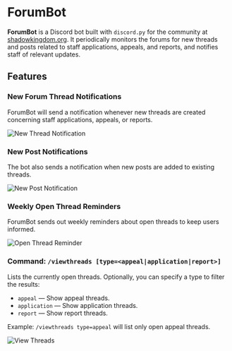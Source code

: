 # ForumBot

**ForumBot** is a Discord bot built with `discord.py` for the community at [shadowkingdom.org](https://shadowkingdom.org). It periodically monitors the forums for new threads and posts related to staff applications, appeals, and reports, and notifies staff of relevant updates.

## Features

### New Forum Thread Notifications
ForumBot will send a notification whenever new threads are created concerning staff applications, appeals, or reports.

![New Thread Notification](<image_url_placeholder>)

### New Post Notifications
The bot also sends a notification when new posts are added to existing threads.

![New Post Notification](<image_url_placeholder>)

### Weekly Open Thread Reminders
ForumBot sends out weekly reminders about open threads to keep users informed.

![Open Thread Reminder](<image_url_placeholder>)

### Command: `/viewthreads [type=<appeal|application|report>]`
Lists the currently open threads. Optionally, you can specify a type to filter the results:
- `appeal` — Show appeal threads.
- `application` — Show application threads.
- `report` — Show report threads.

Example: `/viewthreads type=appeal` will list only open appeal threads.

![View Threads](<image_url_placeholder>)
